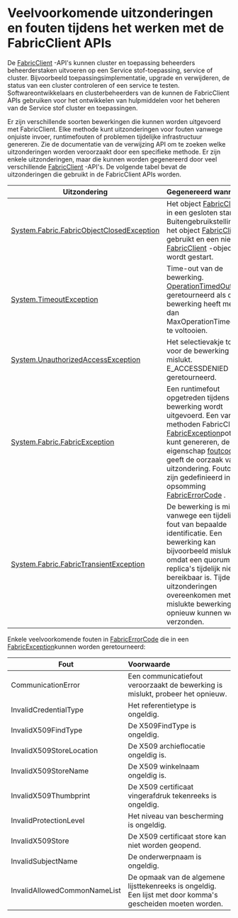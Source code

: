 <properties
   pageTitle="Algemene FabricClient uitzonderingen | Microsoft Azure"
   description="Beschrijft de algemene uitzonderingen en fouten die door de FabricClient APIs kunnen worden gegenereerd tijdens het uitvoeren van toepassing en cluster beheertaken uit te voeren."
   services="service-fabric"
   documentationCenter=".net"
   authors="rwike77"
   manager="timlt"
   editor=""/>

<tags
   ms.service="service-fabric"
   ms.devlang="dotnet"
   ms.topic="article"
   ms.tgt_pltfrm="NA"
   ms.workload="NA"
   ms.date="08/25/2016"
   ms.author="ryanwi"/>

# <a name="common-exceptions-and-errors-when-working-with-the-fabricclient-apis"></a>Veelvoorkomende uitzonderingen en fouten tijdens het werken met de FabricClient APIs
De [FabricClient](https://msdn.microsoft.com/library/system.fabric.fabricclient.aspx) -API's kunnen cluster en toepassing beheerders beheerderstaken uitvoeren op een Service stof-toepassing, service of cluster. Bijvoorbeeld toepassingsimplementatie, upgrade en verwijderen, de status van een cluster controleren of een service te testen. Softwareontwikkelaars en clusterbeheerders van de kunnen de FabricClient APIs gebruiken voor het ontwikkelen van hulpmiddelen voor het beheren van de Service stof cluster en toepassingen.

Er zijn verschillende soorten bewerkingen die kunnen worden uitgevoerd met FabricClient.  Elke methode kunt uitzonderingen voor fouten vanwege onjuiste invoer, runtimefouten of problemen tijdelijke infrastructuur genereren.  Zie de documentatie van de verwijzing API om te zoeken welke uitzonderingen worden veroorzaakt door een specifieke methode. Er zijn enkele uitzonderingen, maar die kunnen worden gegenereerd door veel verschillende [FabricClient](https://msdn.microsoft.com/library/system.fabric.fabricclient.aspx) -API's. De volgende tabel bevat de uitzonderingen die gebruikt in de FabricClient APIs worden.

|Uitzondering| Gegenereerd wanneer|
|---------|:-----------|
|[System.Fabric.FabricObjectClosedException](https://msdn.microsoft.com/library/system.fabric.fabricobjectclosedexception.aspx)|Het object [FabricClient](https://msdn.microsoft.com/library/system.fabric.fabricclient.aspx) is in een gesloten stand. Buitengebruikstelling van het object [FabricClient](https://msdn.microsoft.com/library/system.fabric.fabricclient.aspx) u gebruikt en een nieuw [FabricClient](https://msdn.microsoft.com/library/system.fabric.fabricclient.aspx) -object wordt gestart. |
|[System.TimeoutException](https://msdn.microsoft.com/library/system.timeoutexception.aspx)|Time-out van de bewerking. [OperationTimedOut](https://msdn.microsoft.com/library/system.fabric.fabricerrorcode.aspx) wordt geretourneerd als de bewerking heeft meer dan MaxOperationTimeout om te voltooien.|
|[System.UnauthorizedAccessException](https://msdn.microsoft.com/en-us/library/system.unauthorizedaccessexception.aspx)|Het selectievakje toegang voor de bewerking is mislukt. E_ACCESSDENIED wordt geretourneerd.|
|[System.Fabric.FabricException](https://msdn.microsoft.com/library/system.fabric.fabricexception.aspx)|Een runtimefout opgetreden tijdens de bewerking wordt uitgevoerd. Een van de methoden FabricClient [FabricException](https://msdn.microsoft.com/library/system.fabric.fabricexception.aspx)potentieel kunt genereren, de eigenschap [foutcode](https://msdn.microsoft.com/library/system.fabric.fabricexception.errorcode.aspx) geeft de oorzaak van de uitzondering. Foutcodes zijn gedefinieerd in de opsomming [FabricErrorCode](https://msdn.microsoft.com/library/system.fabric.fabricerrorcode.aspx) .|
|[System.Fabric.FabricTransientException](https://msdn.microsoft.com/library/system.fabric.fabrictransientexception.aspx)|De bewerking is mislukt vanwege een tijdelijke fout van bepaalde identificatie. Een bewerking kan bijvoorbeeld mislukken omdat een quorum van replica's tijdelijk niet bereikbaar is. Tijdelijke uitzonderingen overeenkomen met mislukte bewerkingen die opnieuw kunnen worden verzonden.|

Enkele veelvoorkomende fouten in [FabricErrorCode](https://msdn.microsoft.com/library/system.fabric.fabricerrorcode.aspx) die in een [FabricException](https://msdn.microsoft.com/library/system.fabric.fabricexception.aspx)kunnen worden geretourneerd:

|Fout| Voorwaarde|
|---------|:-----------|
|CommunicationError|Een communicatiefout veroorzaakt de bewerking is mislukt, probeer het opnieuw.|
|InvalidCredentialType|Het referentietype is ongeldig.|
|InvalidX509FindType|De X509FindType is ongeldig.|
|InvalidX509StoreLocation|De X509 archieflocatie ongeldig is.|
|InvalidX509StoreName|De X509 winkelnaam ongeldig is.|
|InvalidX509Thumbprint|De X509 certificaat vingerafdruk tekenreeks is ongeldig.|
|InvalidProtectionLevel|Het niveau van bescherming is ongeldig.|
|InvalidX509Store|De X509 certificaat store kan niet worden geopend.|
|InvalidSubjectName|De onderwerpnaam is ongeldig.|
|InvalidAllowedCommonNameList|De opmaak van de algemene lijsttekenreeks is ongeldig. Een lijst met door komma's gescheiden moeten worden.|
